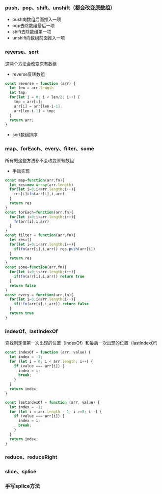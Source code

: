 
### push、pop、shift、unshift（都会改变原数组）  
- push向数组后面推入一项
- pop去除数组最后一项
- shift去除数组第一项
- unshift向数组前面推入一项


### reverse、sort  
这两个方法会改变原有数组
- reverse反转数组
```js
const reverse = function (arr) {
  let len = arr.length
  let tmp;
  for(let i = 0; i < len/2; i++) {
    tmp = arr[i];
    arr[i] = arr[len-i-1];
    arr[len-i-1] = tmp;
  }
  return arr;
}
```
- sort数组排序


### map、forEach、every、filter、some  
所有的这些方法都不会改变原有数组
- 手动实现
```js
const map=function(arr,fn){
  let res=new Array(arr.length)
  for(let i=0;i<arr.length;i++){
    res[i]=fn(arr[i],i,arr)
  }
  return res
}
const forEach=function(arr,fn){
  for(let i=0;i<arr.length;i++){
    fn(arr[i],i,arr)
  }
}
const filter = function(arr,fn){
  let res=[]
  for(let i=0;i<arr.length;i++){
    if(fn(arr[i],i,arr)) res.push(arr[i])
  }
  return res
}
const some=function(arr,fn){
  for(let i=0;i<arr.length;i++){
    if(fn(arr[i],i,arr)) return true
  }
  return false
}
const every = function(arr,fn){
  for(let i=0;i<arr.length;i++){
    if(!fn(arr[i],i,arr)) return false
  }
  return true
}
```

### indexOf、lastIndexOf  
查找制定值第一次出现的位置（indexOf）和最后一次出现的位置（lastIndexOf）
```js
const indexOf = function (arr, value) {
  let index = -1;
  for (let i = 0; i < arr.length; i++) {
    if (value === arr[i]) {
      index = i;
      break;
    }
  }
  return index;
}

const lastIndexOf = function (arr, value) {
  let index = -1;
  for (let i = arr.length - 1; i >=0; i--) {
    if (value === arr[i]) {
      index = i;
      break;
    }
  }
  return index;
}
```

### reduce、reduceRight  

### slice、splice  

### 手写splice方法  